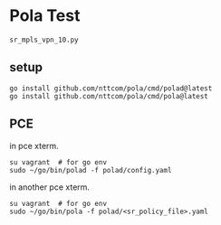 # Pola Test

`sr_mpls_vpn_10.py`

## setup
```
go install github.com/nttcom/pola/cmd/polad@latest
go install github.com/nttcom/pola/cmd/pola@latest
```

## PCE

in pce xterm.
```
su vagrant  # for go env
sudo ~/go/bin/polad -f polad/config.yaml
```

in another pce xterm.
```
su vagrant  # for go env
sudo ~/go/bin/pola -f polad/<sr_policy_file>.yaml
```